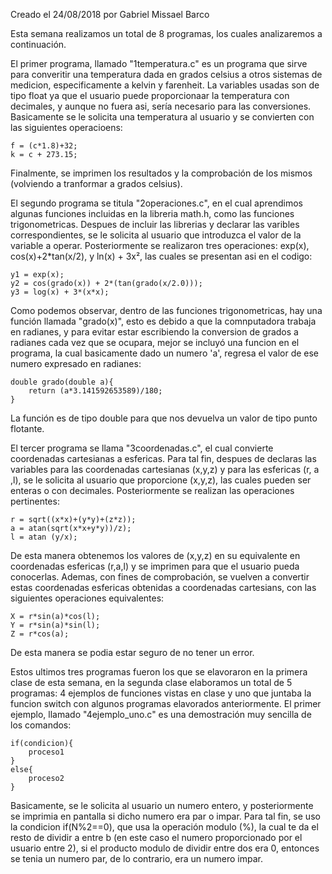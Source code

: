 Creado el 24/08/2018 por Gabriel Missael Barco

Esta semana realizamos un total de 8 programas, los cuales analizaremos a continuación.

El primer programa, llamado "1temperatura.c" es un programa que sirve para converitir una temperatura dada en grados celsius a otros sistemas de medicion, especificamente a kelvin y farenheit. La variables usadas son de tipo float ya que el usuario puede proporcionaar la temperatura con decimales, y aunque no fuera asi, sería necesario para las conversiones. Basicamente se le solicita una temperatura al usuario y se convierten con las siguientes operacioens: 
	
	f = (c*1.8)+32;
	k = c + 273.15;

Finalmente, se imprimen los resultados y la comprobación de los mismos (volviendo a tranformar a grados celsius).

El segundo programa se titula "2operaciones.c", en el cual aprendimos algunas funciones incluidas en la libreria math.h, como las funciones trigonometricas. Despues de incluir las librerias y declarar las varibles correspondientes, se le solicita al usuario que introduzca el valor de la variable a operar. Posteriormente se realizaron tres operaciones: exp(x), cos(x)+2*tan(x/2), y  ln(x) + 3x², las cuales se presentan asi en el codigo: 
	
	y1 = exp(x);
	y2 = cos(grado(x)) + 2*(tan(grado(x/2.0)));
	y3 = log(x) + 3*(x*x);
	
Como podemos observar, dentro de las funciones trigonometricas, hay una función llamada "grado(x)", esto es debido a que la comnputadora trabaja en radianes, y para evitar estar escribiendo la conversion de grados a radianes cada vez que se ocupara, mejor se incluyó una funcion en el programa, la cual basicamente dado un numero 'a', regresa el valor de ese numero expresado en radianes:
	
	double grado(double a){
		return (a*3.141592653589)/180;	
	}
	
La función es de tipo double para que nos devuelva un valor de tipo punto flotante.

El tercer programa se llama "3coordenadas.c", el cual convierte coordenadas cartesianas a esfericas. Para tal fin, despues de declaras las variables para las coordenadas cartesianas (x,y,z) y para las esfericas (r, a ,l), se le solicita al usuario que proporcione (x,y,z), las cuales pueden ser enteras o con decimales. Posteriormente se realizan las operaciones pertinentes: 
	
	r = sqrt((x*x)+(y*y)+(z*z));
	a = atan(sqrt(x*x+y*y))/z);
	l = atan (y/x);
	
De esta manera obtenemos los valores de (x,y,z) en su equivalente en coordenadas esfericas (r,a,l) y se imprimen para que el usuario pueda conocerlas. Ademas, con fines de comprobación, se vuelven a convertir estas coordenadas esfericas obtenidas a coordenadas cartesians, con las siguientes operaciones equivalentes:
	
	X = r*sin(a)*cos(l);
	Y = r*sin(a)*sin(l);
	Z = r*cos(a);
	
De esta manera se podia estar seguro de no tener un error.

Estos ultimos tres programas fueron los que se elavoraron en la primera clase de esta semana, en la segunda clase elaboramos un total de 5 programas: 4 ejemplos de funciones vistas en clase y uno que juntaba la funcion switch con algunos programas elavorados anteriormente. El primer ejemplo, llamado "4ejemplo_uno.c" es una demostración muy sencilla de los comandos:
	
	if(condicion){
		proceso1	
	}
	else{
		proceso2	
	}
	
Basicamente, se le solicita al usuario un numero entero, y posteriormente se imprimia en pantalla si dicho numero era par o impar. Para tal fin, se uso la condicion if(N%2==0), que usa la operación modulo (%), la cual te da el resto de dividir a entre b (en este caso el numero proporcionado por el usuario entre 2), si el producto modulo de dividir entre dos era 0, entonces se tenia un numero par, de lo contrario, era un numero impar.




